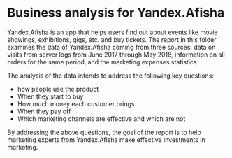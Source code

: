 
# Business analysis for Yandex.Afisha
Yandex.Afisha is an app that helps users find out about events like movie showings, exhibitions, gigs, etc. and buy tickets. The report in this folder examines the data of Yandex.Afisha coming from three sources: data on visits from server logs from June 2017 through May 2018, information on all orders for the same period, and the marketing expenses statistics.

The analysis of the data intends to address the following key questions:

- how people use the product
- When they start to buy
- How much money each customer brings
- When they pay off
- Which marketing channels are effective and which are not

By addressing the above questions, the goal of the report is to help marketing experts from Yandex.Afisha make effective investments in marketing.

